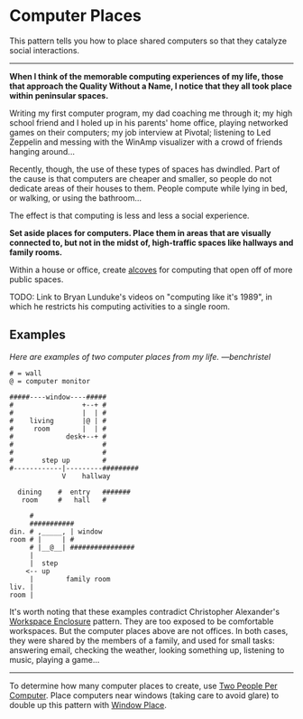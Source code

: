 # Computer Places

This pattern tells you how to place shared computers so that they catalyze
social interactions.

---

**When I think of the memorable computing experiences of my life,
those that approach the Quality Without a Name, I notice that
they all took place within peninsular spaces.**

Writing my first computer program, my dad coaching me through it;
my high school friend and I holed up in his parents' home office,
playing networked games on their computers; my job
interview at Pivotal; listening to Led Zeppelin and messing with
the WinAmp visualizer with a crowd of friends hanging around...

Recently, though, the use of these types of spaces has dwindled.
Part of the cause is that computers are cheaper and smaller, so
people do not dedicate areas of their houses to them. People compute
while lying in bed, or walking, or using the bathroom...

The effect is that computing is less and less a social experience.

**Set aside places for computers. Place them in areas that are visually
connected to, but not in the midst of, high-traffic spaces like hallways and
family rooms.**

Within a house or office, create [alcoves](https://patterns-dev.github.io/patterns/clean2/apl179/apl179.htm)
for computing that open off of more public spaces.

TODO: Link to Bryan Lunduke's videos on "computing like it's 1989", in
which he restricts his computing activities to a single room.

## Examples

*Here are examples of two computer places from my life. —benchristel*

```
# = wall
@ = computer monitor

#####----window----#####
#                 +--+ #
#                 |  | #
#    living       |@ | #
#     room        |  | #
#             desk+--+ #
#                      #
#                      #
#       step up        #
#------------|---------#########
             V    hallway       

  dining    #  entry   #######
   room     #   hall   #
```

```
     #
     ###########
din. # ,_____, | window
room # |     | #
     # |__@__| ################
     |
     |  step
    <-- up
     |        family room
liv. |
room |
```

It's worth noting that these examples contradict Christopher Alexander's [Workspace Enclosure](https://patterns-dev.github.io/patterns/clean2/patterns.htm) pattern. They are too exposed to be comfortable workspaces.
But the computer places above are not offices. In both
cases, they were shared by the members of a family, and used for small tasks: answering email, checking the
weather, looking something up, listening to music, playing a game...

---

To determine how many computer places to create, use [Two People Per Computer](./two-people-per-computer.md).
Place computers near windows (taking care to avoid glare) to double up this pattern
with [Window Place](https://patterns-dev.github.io/patterns/clean2/apl180/apl180.htm).

